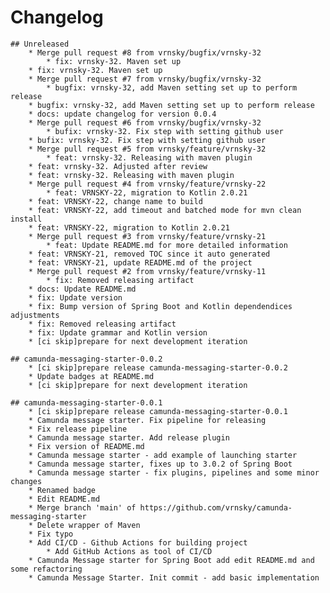 # Changelog

    ## Unreleased
        * Merge pull request #8 from vrnsky/bugfix/vrnsky-32
            * fix: vrnsky-32. Maven set up
        * fix: vrnsky-32. Maven set up
        * Merge pull request #7 from vrnsky/bugfix/vrnsky-32
            * bugfix: vrnsky-32, add Maven setting set up to perform release
        * bugfix: vrnsky-32, add Maven setting set up to perform release
        * docs: update changelog for version 0.0.4
        * Merge pull request #6 from vrnsky/bugfix/vrnsky-32
            * bufix: vrnsky-32. Fix step with setting github user
        * bufix: vrnsky-32. Fix step with setting github user
        * Merge pull request #5 from vrnsky/feature/vrnsky-32
            * feat: vrnsky-32. Releasing with maven plugin
        * feat: vrnsky-32. Adjusted after review
        * feat: vrnsky-32. Releasing with maven plugin
        * Merge pull request #4 from vrnsky/feature/vrnsky-22
            * feat: VRNSKY-22, migration to Kotlin 2.0.21
        * feat: VRNSKY-22, change name to build
        * feat: VRNSKY-22, add timeout and batched mode for mvn clean install
        * feat: VRNSKY-22, migration to Kotlin 2.0.21
        * Merge pull request #3 from vrnsky/feature/vrnsky-21
            * feat: Update README.md for more detailed information
        * feat: VRNSKY-21, removed TOC since it auto generated
        * feat: VRNSKY-21, update README.md of the project
        * Merge pull request #2 from vrnsky/feature/vrnsky-11
            * fix: Removed releasing artifact
        * docs: Update README.md
        * fix: Update version
        * fix: Bump version of Spring Boot and Kotlin dependendices adjustments
        * fix: Removed releasing artifact
        * fix: Update grammar and Kotlin version
        * [ci skip]prepare for next development iteration

    ## camunda-messaging-starter-0.0.2
        * [ci skip]prepare release camunda-messaging-starter-0.0.2
        * Update badges at README.md
        * [ci skip]prepare for next development iteration

    ## camunda-messaging-starter-0.0.1
        * [ci skip]prepare release camunda-messaging-starter-0.0.1
        * Camunda message starter. Fix pipeline for releasing
        * Fix release pipeline
        * Camunda message starter. Add release plugin
        * Fix version of README.md
        * Camunda message starter - add example of launching starter
        * Camunda message starter, fixes up to 3.0.2 of Spring Boot
        * Camunda message starter - fix plugins, pipelines and some minor changes
        * Renamed badge
        * Edit README.md
        * Merge branch 'main' of https://github.com/vrnsky/camunda-messaging-starter
        * Delete wrapper of Maven
        * Fix typo
        * Add CI/CD - Github Actions for building project
            * Add GitHub Actions as tool of CI/CD
        * Camunda Message starter for Spring Boot add edit README.md and some refactoring
        * Camunda Message Starter. Init commit - add basic implementation

